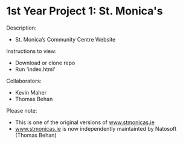 # 1st Year Project 1: St. Monica's
Description:
- St. Monica’s Community Centre Website

Instructions to  view:
- Download or clone repo
- Run 'index.html'

Collaborators:
- Kevin Maher
- Thomas Behan

Please note:
- This is one of the original versions of www.stmonicas.ie
- www.stmonicas.ie is now independently maintainted by Natosoft (Thomas Behan)
